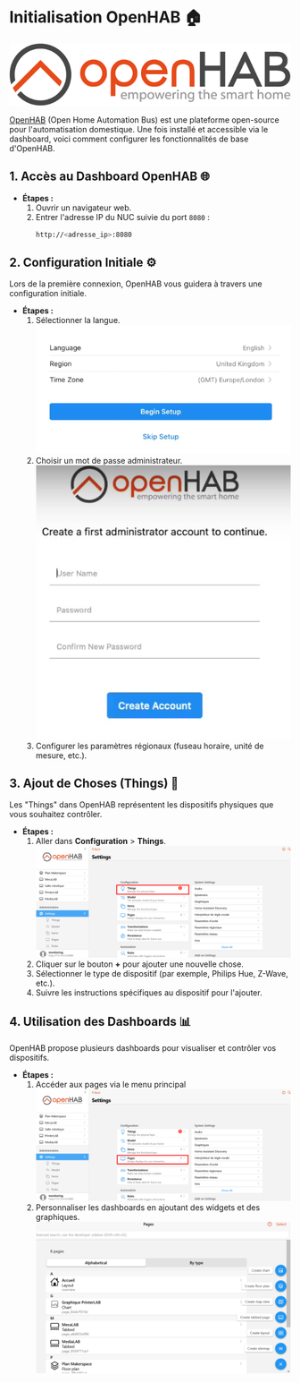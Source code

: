 # Initialisation OpenHAB 🏠

![Logo OpenHAB](images/OpenHAB_Logo.png)

[OpenHAB](https://www.openhab.org/) (Open Home Automation Bus) est une plateforme open-source pour l'automatisation domestique. Une fois installé et accessible via le dashboard, voici comment configurer les fonctionnalités de base d'OpenHAB.

## 1. Accès au Dashboard OpenHAB 🌐

- **Étapes :**
  1. Ouvrir un navigateur web.
  2. Entrer l'adresse IP du NUC suivie du port `8080` :
     ```bash
     http://<adresse_ip>:8080
     ```

## 2. Configuration Initiale ⚙️

Lors de la première connexion, OpenHAB vous guidera à travers une configuration initiale.

- **Étapes :**
  1. Sélectionner la langue.
![Langue OpenHAB](images/OpenHAB_langue.png)
  2. Choisir un mot de passe administrateur.
![Config OpenHAB](images/OpenHAB_config.png)
  3. Configurer les paramètres régionaux (fuseau horaire, unité de mesure, etc.).

## 3. Ajout de Choses (Things) 📱

Les "Things" dans OpenHAB représentent les dispositifs physiques que vous souhaitez contrôler.

- **Étapes :**
  1. Aller dans **Configuration** > **Things**.
![Thing OpenHAB](images/OpenHAB_thing.png)
  2. Cliquer sur le bouton **+** pour ajouter une nouvelle chose.
  3. Sélectionner le type de dispositif (par exemple, Philips Hue, Z-Wave, etc.).
  4. Suivre les instructions spécifiques au dispositif pour l'ajouter.

## 4. Utilisation des Dashboards 📊

OpenHAB propose plusieurs dashboards pour visualiser et contrôler vos dispositifs.

- **Étapes :**
  1. Accéder aux pages via le menu principal
  ![Page OpenHAB](images/OpenHAB_page.png)
  2. Personnaliser les dashboards en ajoutant des widgets et des graphiques.
  ![Config OpenHAB](images/OpenHAB_page_config.png)
